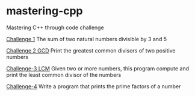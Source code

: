 # mastering-cpp
Mastering C++ through code challenge

[Challenge 1](challenge-1)
The sum of two natural numbers divisible by 3 and 5

[Challenge 2 GCD](challenge-2)
Print the greatest common divisors of two positive numbers

[Challenge-3 LCM](challenge-3)
Given two or more numbers, this program compute and print the least common divisor of the numbers

[Challenge-4](challenge-3)
Write a program that prints the prime factors of a number
